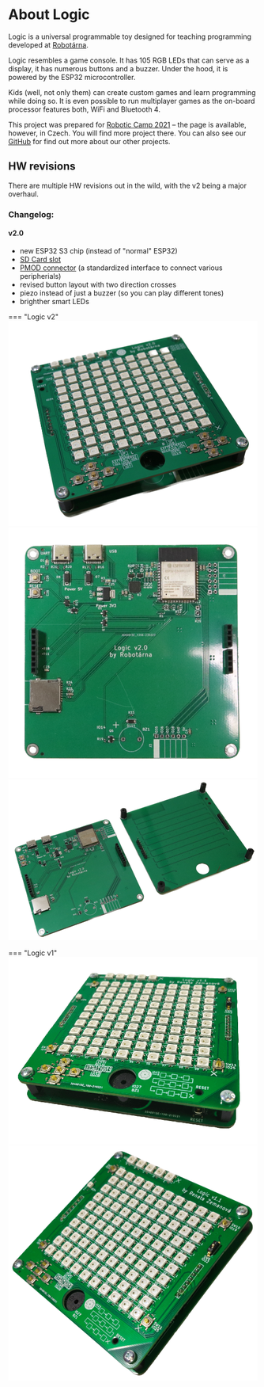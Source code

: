 # About Logic

Logic is a universal programmable toy designed for teaching programming
developed at [Robotárna](https://helceletka.cz/robotarna).

Logic resembles a game console. It has 105 RGB LEDs that can serve as a display, it
has numerous buttons and a buzzer. Under the hood, it is powered by the ESP32
microcontroller.

Kids (well, not only them) can create custom games and
learn programming while doing so. It is even possible to run multiplayer games as the on-board
processor features both, WiFi and Bluetooth 4.

This project was prepared for [Robotic Camp 2021](https://robotickytabor.cz/) ­–
the page is available, however, in Czech. You will find more project there. You
can also see our [GitHub](https://github.com/RoboticsBrno) for find out more
about our other projects.

## HW revisions

There are multiple HW revisions out in the wild, with the v2 being a major overhaul.

### Changelog:

#### v2.0

- new ESP32 S3 chip (instead of "normal" ESP32)
- [SD Card slot](code/sdcard.md)
- [PMOD connector](code/pmod.md) (a standardized interface to connect various peripherials)
- revised button layout with two direction crosses
- piezo instead of just a buzzer (so you can play different tones)
- brighther smart LEDs

=== "Logic v2"
![RoboSvit schéma](assets/fancy/Logic-v2-img1.png)
![RoboSvit schéma](assets/fancy/Logic-v2-img3.png)
![RoboSvit schéma](assets/fancy/Logic-v2-img2.png)

=== "Logic v1"
![RoboSvit schéma](assets/fancy/Logic_fancy-1.png)
![RoboSvit schéma](assets/fancy/Logic_fancy-2.png)
